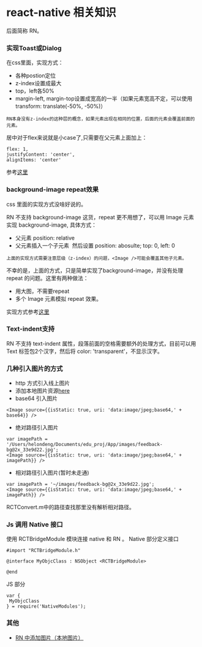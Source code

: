 # react-native 相关知识
后面简称 RN。

### 实现Toast或Dialog
在css里面，实现方式：
+ 各种postion定位
+ z-index设置成最大
+ top，left各50%
+ margin-left, margin-top设置成宽高的一半（如果元素宽高不定，可以使用transform: translate(-50%, -50%)）

`RN本身没有z-index的这种层的概念，如果元素出现在相同的位置，后面的元素会覆盖前面的元素。`

居中对于flex来说就是小case了,只需要在父元素上面加上：
```
flex: 1,
justifyContent: 'center',
alignItems: 'center'
```

 参考[这里](https://github.com/haledeng/react-native-knowledge/tree/master/src/Toast)

### background-image repeat效果
css 里面的实现方式没啥好说的。

RN 不支持 background-image 这货，repeat 更不用想了，可以用 Image 元素实现 background-image, 具体方式：
+ 父元素 position: relative
+ 父元素插入一个子元素 <Image /> 然后设置 position: abosulte; top: 0, left: 0

`上面的实现方式需要注意层级（z-index）的问题，<Image />可能会覆盖其他子元素。`

不幸的是，上面的方式，只是简单实现了background-image，并没有处理 repeat 的问题。这里有两种做法：
+ 用大图，不需要repeat
+ 多个 Image 元素模拟 repeat 效果。

实现方式参考[这里](https://github.com/haledeng/react-native-knowledge/tree/master/src/Background-image-repeat)

### Text-indent支持
RN 不支持 text-indent 属性，段落前面的空格需要额外的处理方式，目前可以用 Text 标签包2个汉字，然后将
color: 'transparent'，不显示汉字。

### 几种引入图片的方式
+ http 方式引入线上图片
+ 添加本地图片资源[here](https://github.com/haledeng/react-native-knowledge/blob/master/docs/addLocalImages.md)
+ base64 引入图片
```
<Image source={{isStatic: true, uri: 'data:image/jpeg;base64,' + base64}} />

```
+ 绝对路径引入图片
```
var imagePath = '/Users/helondeng/Documents/edu_proj/App/images/feedback-bg@2x_33e9d22.jpg';
<Image source={{isStatic: true, uri: 'data:image/jpeg;base64,' + imagePath}} />
```
+ 相对路径引入图片(暂时未走通)
```
var imagePath = '~/images/feedback-bg@2x_33e9d22.jpg';
<Image source={{isStatic: true, uri: 'data:image/jpeg;base64,' + imagePath}} />
```
RCTConvert.m中的路径查找那里没有解析相对路径。


### Js 调用 Native 接口
使用 RCTBridgeModule 模块连接 native 和 RN 。
Native 部分定义接口
```
#import "RCTBridgeModule.h"
 
@interface MyObjcClass : NSObject <RCTBridgeModule>
 
@end
```

JS 部分
```
var {
 MyObjcClass
} = require('NativeModules');
```
### 其他
+ [RN 中添加图片（本地图片）](https://github.com/haledeng/react-native-knowledge/blob/master/docs/addLocalImages.md)
